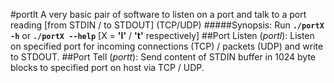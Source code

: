 #portlt
A very basic pair of software to listen on a port and talk to a port reading \[from STDIN / to STDOUT\] (TCP/UDP)
#####Synopsis:
Run **`./portX -h`** or **`./portX --help`** [X = **'l'** / **'t'** respectively]
##Port Listen (*portl*):
Listen on specified port for incoming connections (TCP) / packets (UDP) and write to STDOUT.
##Port Tell (*portt*):
Send content of STDIN buffer in 1024 byte blocks to specified port on host via TCP / UDP.

